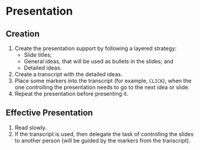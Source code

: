 # Presentation

## Creation

1. Create the presentation support by following a layered strategy:
    - Slide titles;
    - General ideas, that will be used as bullets in the slides; and
    - Detailed ideas.
2. Create a transcript with the detailed ideas.
3. Place some markers into the transcript (for example, `CLICK`), when the one controlling the presentation needs to go to the next idea or slide.
4. Repeat the presentation before presenting it.

## Effective Presentation

1. Read slowly.
2. If the transcript is used, then delegate the task of controlling the slides to another person (will be guided by the markers from the transcript).
